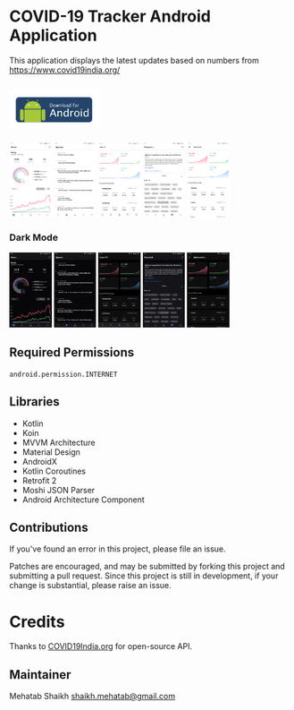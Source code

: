 # COVID-19 Tracker Android Application
This application displays the latest updates based on numbers from https://www.covid19india.org/

## <a href="https://github.com/Mehatab/covid-19/releases/download/v1.6.1/app-release.apk"><img src="screenshots/download_apk.png" width="32%" /></a>

<img src="screenshots/light_screenshot_1.png" width="15%" /> <img src="screenshots/light_screenshot_2.png" width="15%" /> <img src="screenshots/light_screenshot_3.png" width="15%" /> <img src="screenshots/light_screenshot_4.png" width="15%" /> <img src="screenshots/light_screenshot_5.png" width="15%" />

### Dark Mode
<img src="screenshots/screenshot_1.png" width="15%" /> <img src="screenshots/screenshot_2.png" width="15%" />  <img src="screenshots/screenshot_3.png" width="15%" /> <img src="screenshots/screenshot_4.png" width="15%" /> <img src="screenshots/screenshot_5.png" width="15%" />

## Required Permissions
    android.permission.INTERNET

## Libraries
- Kotlin
- Koin
- MVVM Architecture
- Material Design
- AndroidX
- Kotlin Coroutines
- Retrofit 2
- Moshi JSON Parser 
- Android Architecture Component

## Contributions

If you've found an error in this project, please file an issue.

Patches are encouraged, and may be submitted by forking this project and
submitting a pull request. Since this project is still in development,
if your change is substantial, please raise an issue.


# Credits
Thanks to [COVID19India.org](https://github.com/covid19india/api) for open-source API.

## Maintainer
Mehatab Shaikh <shaikh.mehatab@gmail.com>
